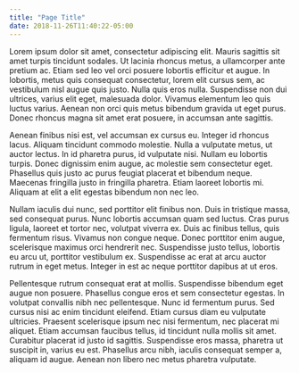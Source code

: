```yaml
---
title: "Page Title"
date: 2018-11-26T11:40:22-05:00
---
```



 Lorem ipsum dolor sit amet, consectetur adipiscing elit. Mauris sagittis sit amet turpis tincidunt sodales. Ut lacinia rhoncus metus, a ullamcorper ante pretium ac. Etiam sed leo vel orci posuere lobortis efficitur et augue. In lobortis, metus quis consequat consectetur, lorem elit cursus sem, ac vestibulum nisl augue quis justo. Nulla quis eros nulla. Suspendisse non dui ultrices, varius elit eget, malesuada dolor. Vivamus elementum leo quis luctus varius. Aenean non orci quis metus bibendum gravida ut eget purus. Donec rhoncus magna sit amet erat posuere, in accumsan ante sagittis.

Aenean finibus nisi est, vel accumsan ex cursus eu. Integer id rhoncus lacus. Aliquam tincidunt commodo molestie. Nulla a vulputate metus, ut auctor lectus. In id pharetra purus, id vulputate nisi. Nullam eu lobortis turpis. Donec dignissim enim augue, ac molestie sem consectetur eget. Phasellus quis justo ac purus feugiat placerat et bibendum neque. Maecenas fringilla justo in fringilla pharetra. Etiam laoreet lobortis mi. Aliquam at elit a elit egestas bibendum non nec leo.

Nullam iaculis dui nunc, sed porttitor elit finibus non. Duis in tristique massa, sed consequat purus. Nunc lobortis accumsan quam sed luctus. Cras purus ligula, laoreet et tortor nec, volutpat viverra ex. Duis ac finibus tellus, quis fermentum risus. Vivamus non congue neque. Donec porttitor enim augue, scelerisque maximus orci hendrerit nec. Suspendisse justo tellus, lobortis eu arcu ut, porttitor vestibulum ex. Suspendisse ac erat at arcu auctor rutrum in eget metus. Integer in est ac neque porttitor dapibus at ut eros.

Pellentesque rutrum consequat erat at mollis. Suspendisse bibendum eget augue non posuere. Phasellus congue eros et sem consectetur egestas. In volutpat convallis nibh nec pellentesque. Nunc id fermentum purus. Sed cursus nisi ac enim tincidunt eleifend. Etiam cursus diam eu vulputate ultricies. Praesent scelerisque ipsum nec nisi fermentum, nec placerat mi aliquet. Etiam accumsan faucibus tellus, id tincidunt nulla mollis sit amet. Curabitur placerat id justo id sagittis. Suspendisse eros massa, pharetra ut suscipit in, varius eu est. Phasellus arcu nibh, iaculis consequat semper a, aliquam id augue. Aenean non libero nec metus pharetra vulputate.
